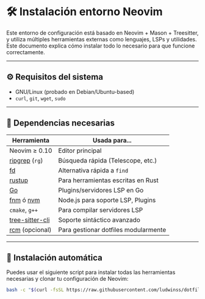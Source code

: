 # 🛠️ Instalación entorno Neovim

Este entorno de configuración está basado en Neovim + Mason + Treesitter, y utiliza múltiples herramientas externas como lenguajes, LSPs y utilidades. Este documento explica cómo instalar todo lo necesario para que funcione correctamente.

---

## ⚙️ Requisitos del sistema

- GNU/Linux (probado en Debian/Ubuntu-based)
- `curl`, `git`, `wget`, `sudo`

---

## 🧩 Dependencias necesarias

| Herramienta         | Usada para...                         |
|---------------------|----------------------------------------|
| Neovim ≥ 0.10       | Editor principal                       |
| [ripgrep](https://github.com/BurntSushi/ripgrep) (`rg`) | Búsqueda rápida (Telescope, etc.)     |
| [fd](https://github.com/sharkdp/fd)           | Alternativa rápida a `find`           |
| [rustup](https://rustup.rs)                  | Para herramientas escritas en Rust     |
| [Go](https://go.dev/doc/install)             | Plugins/servidores LSP en Go           |
| [fnm](https://github.com/Schniz/fnm) ó [nvm](https://github.com/nvm-sh/nvm) | Node.js para soporte LSP, Plugins      |
| `cmake`, `g++`                                | Para compilar servidores LSP           |
| [tree-sitter-cli](https://tree-sitter.github.io/tree-sitter/cli) | Soporte sintáctico avanzado            |
| [rcm](https://github.com/thoughtbot/rcm) (opcional) | Para gestionar dotfiles modularmente   |

---

## 🧪 Instalación automática

Puedes usar el siguiente script para instalar todas las herramientas necesarias y clonar tu configuración de Neovim:

```bash
bash -c "$(curl -fsSL https://raw.githubusercontent.com/ludwinss/dotfile-neovim/main/bootstrap.sh)"

